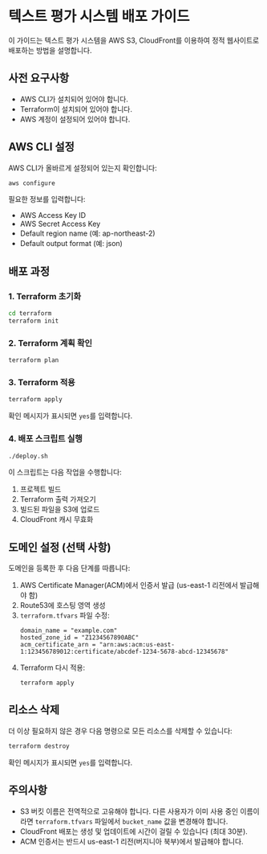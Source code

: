 # 텍스트 평가 시스템 배포 가이드

이 가이드는 텍스트 평가 시스템을 AWS S3, CloudFront를 이용하여 정적 웹사이트로 배포하는 방법을 설명합니다.

## 사전 요구사항

- AWS CLI가 설치되어 있어야 합니다.
- Terraform이 설치되어 있어야 합니다.
- AWS 계정이 설정되어 있어야 합니다.

## AWS CLI 설정

AWS CLI가 올바르게 설정되어 있는지 확인합니다:

```bash
aws configure
```

필요한 정보를 입력합니다:
- AWS Access Key ID
- AWS Secret Access Key
- Default region name (예: ap-northeast-2)
- Default output format (예: json)

## 배포 과정

### 1. Terraform 초기화

```bash
cd terraform
terraform init
```

### 2. Terraform 계획 확인

```bash
terraform plan
```

### 3. Terraform 적용

```bash
terraform apply
```

확인 메시지가 표시되면 `yes`를 입력합니다.

### 4. 배포 스크립트 실행

```bash
./deploy.sh
```

이 스크립트는 다음 작업을 수행합니다:
1. 프로젝트 빌드
2. Terraform 출력 가져오기
3. 빌드된 파일을 S3에 업로드
4. CloudFront 캐시 무효화

## 도메인 설정 (선택 사항)

도메인을 등록한 후 다음 단계를 따릅니다:

1. AWS Certificate Manager(ACM)에서 인증서 발급 (us-east-1 리전에서 발급해야 함)
2. Route53에 호스팅 영역 생성
3. `terraform.tfvars` 파일 수정:
   ```
   domain_name = "example.com"
   hosted_zone_id = "Z1234567890ABC"
   acm_certificate_arn = "arn:aws:acm:us-east-1:123456789012:certificate/abcdef-1234-5678-abcd-12345678"
   ```
4. Terraform 다시 적용:
   ```bash
   terraform apply
   ```

## 리소스 삭제

더 이상 필요하지 않은 경우 다음 명령으로 모든 리소스를 삭제할 수 있습니다:

```bash
terraform destroy
```

확인 메시지가 표시되면 `yes`를 입력합니다.

## 주의사항

- S3 버킷 이름은 전역적으로 고유해야 합니다. 다른 사용자가 이미 사용 중인 이름이라면 `terraform.tfvars` 파일에서 `bucket_name` 값을 변경해야 합니다.
- CloudFront 배포는 생성 및 업데이트에 시간이 걸릴 수 있습니다 (최대 30분).
- ACM 인증서는 반드시 us-east-1 리전(버지니아 북부)에서 발급해야 합니다.
